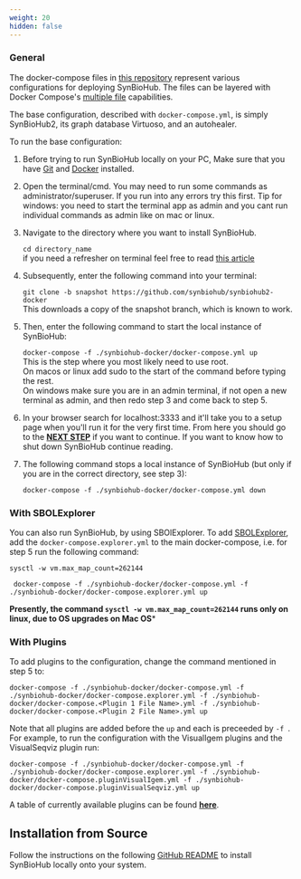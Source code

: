 ```yaml
---
weight: 20
hidden: false
---
```


### General
The docker-compose files in [this repository](https://github.com/SynBioHub/synbiohub2-docker) represent various configurations for deploying SynBioHub.
The files can be layered with Docker Compose's [multiple file](https://docs.docker.com/compose/reference/overview/#specifying-multiple-compose-file) capabilities. 

The base configuration, described with `docker-compose.yml`, is simply SynBioHub2, its graph database Virtuoso, and an autohealer.

To run the base configuration:

1. Before trying to run SynBioHub locally on your PC, Make sure that you have [Git](https://git-scm.com/downloads) and [Docker](https://docs.docker.com/get-started/get-docker/) installed.

2. Open the terminal/cmd. You may need to run some commands as administrator/superuser. If you run into any errors try this first. Tip for windows: you need to start the terminal app as admin and you cant run individual commands as admin like on mac or linux.

3. Navigate to the directory where you want to install SynBioHub.
   
   	```cd directory_name``` \
   if you need a refresher on terminal feel free to read [this article](https://www.lifewire.com/change-directories-in-command-prompt-5185508)

4. Subsequently, enter the following command into your terminal:

	```git clone -b snapshot https://github.com/synbiohub/synbiohub2-docker``` \
   This downloads a copy of the snapshot branch, which is known to work.

5. Then, enter the following command to start the local instance of SynBioHub:
      
        
	```docker-compose -f ./synbiohub-docker/docker-compose.yml up```\
   This is the step where you most likely need to use root. \
   On macos or linux add sudo to the start of the command before typing the rest. \
   On windows make sure you are in an admin terminal, if not open a new terminal as admin, and then redo step 3 and come back to step 5.

   
6. In your browser search for localhost:3333 and it'll take you to a setup page when you'll run it for the very first time. From here you should go to the **[NEXT STEP](/setup)** if you want to continue. If you want to know how to shut down SynBioHub continue reading.

7. The following command stops a local instance of SynBioHub (but only if you are in the correct directory, see step 3):

      ```docker-compose -f ./synbiohub-docker/docker-compose.yml down```
  	

### With SBOLExplorer
You can also run SynBioHub, by using SBOlExplorer.
To add [SBOLExplorer](https://github.com/michael13162/SBOLExplorer), add the `docker-compose.explorer.yml` to the main docker-compose, i.e. for step 5 run the following command: 

``` sysctl -w vm.max_map_count=262144 ```

``` docker-compose -f ./synbiohub-docker/docker-compose.yml -f ./synbiohub-docker/docker-compose.explorer.yml up```

**Presently, the command ```sysctl -w vm.max_map_count=262144``` runs only on linux, due to OS upgrades on Mac OS***
### With Plugins
To add plugins to the configuration, change the command mentioned in step 5 to: 

``` docker-compose -f ./synbiohub-docker/docker-compose.yml -f ./synbiohub-docker/docker-compose.explorer.yml -f ./synbiohub-docker/docker-compose.<Plugin 1 File Name>.yml -f ./synbiohub-docker/docker-compose.<Plugin 2 File Name>.yml up ```

Note that all plugins are added before the `up` and each is preceeded by `-f `. For example, to run the configuration with the VisualIgem plugins and the VisualSeqviz plugin run:

```docker-compose -f ./synbiohub-docker/docker-compose.yml -f ./synbiohub-docker/docker-compose.explorer.yml -f ./synbiohub-docker/docker-compose.pluginVisualIgem.yml -f ./synbiohub-docker/docker-compose.pluginVisualSeqviz.yml up```

A table of currently available plugins can be found **[here](https://synbiohub.github.io/synbiohub-docker/#plugins)**.





## Installation from Source

Follow the instructions on the following [GitHub README](https://github.com/synbiohub/synbiohub) to install SynBioHub locally onto your system. 
